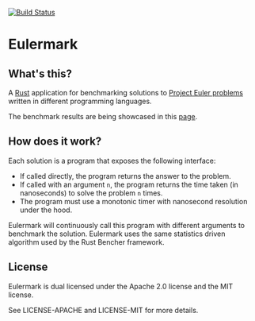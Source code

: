 [![Build Status](https://travis-ci.org/japaric/eulermark.rs.svg?branch=master)](https://travis-ci.org/japaric/eulermark.rs)

# Eulermark

## What's this?

A [Rust](http://www.rust-lang.org/) application for benchmarking solutions to
[Project Euler problems](https://projecteuler.net/problems) written in
different programming languages.

The benchmark results are being showcased in this
[page](http://japaric.github.io/eulermark.rs).

## How does it work?

Each solution is a program that exposes the following interface:

* If called directly, the program returns the answer to the problem.
* If called with an argument `n`, the program returns the time taken (in
  nanoseconds) to solve the problem `n` times.
* The program must use a monotonic timer with nanosecond resolution under the
  hood.

Eulermark will continuously call this program with different arguments to
benchmark the solution. Eulermark uses the same statistics driven algorithm
used by the Rust Bencher framework.

## License

Eulermark is dual licensed under the Apache 2.0 license and the MIT license.

See LICENSE-APACHE and LICENSE-MIT for more details.
